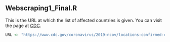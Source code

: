 ## Webscraping1_Final.R

This is the URL at which the list of affected countries is given. You can visit the page at [CDC](https://www.cdc.gov/coronavirus/2019-ncov/locations-confirmed-cases.html#map).  

```R
URL <- "https://www.cdc.gov/coronavirus/2019-ncov/locations-confirmed-cases.html#map"
```